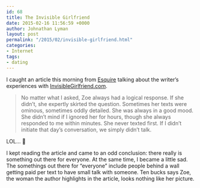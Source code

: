 ```yaml
---
id: 68
title: The Invisible Girlfriend
date: 2015-02-16 11:56:59 +0000
author: Johnathan Lyman
layout: post
permalink: "/2015/02/invisible-girlfriend.html"
categories:
- Internet
tags:
- dating
---
```

I caught an article this morning from [Esquire][1] talking about the writer’s experiences with [InvisibleGirlfriend.com][2].

> No matter what I asked, Zoe always had a logical response. If she didn’t, she expertly skirted the question. Sometimes her texts were ominous, sometimes oddly detailed. She was always in a good mood. She didn’t mind if I ignored her for hours, though she always responded to me within minutes. She never texted first. If I didn’t initiate that day’s conversation, we simply didn’t talk.

LOL… 🙁

I kept reading the article and came to an odd conclusion: there really is something out there for everyone. At the same time, I became a little sad. The somethings out there for “everyone” include people behind a wall getting paid per text to have small talk with someone. Ten bucks says Zoe, the woman the author highlights in the article, looks nothing like her picture.

[1]: http://www.esquire.com/lifestyle/sex/a32668/invisible-girlfriend-experiment/
[2]: http://invisiblegirlfriend.com